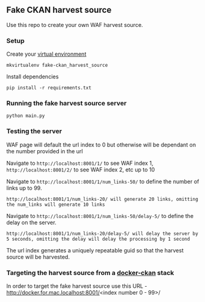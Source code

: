 ## Fake CKAN harvest source

Use this repo to create your own WAF harvest source.

### Setup

Create your [virtual environment](https://virtualenvwrapper.readthedocs.io/en/latest/)

`mkvirtualenv fake-ckan_harvest_source`

Install dependencies

`pip install -r requirements.txt`

### Running the fake harvest source server

`python main.py`

### Testing the server

WAF page will default the url index to 0 but otherwise will be dependant on the number provided in the url


Navigate to `http://localhost:8001/1/` to see WAF index 1, `http://localhost:8001/2/` to see WAF index 2, etc up to 10

Navigate to `http://localhost:8001/1/num_links-50/` to define the number of links up to 99.

    http://localhost:8001/1/num_links-20/ will generate 20 links, omitting the num_links will generate 10 links

Navigate to `http://localhost:8001/1/num_links-50/delay-5/` to define the delay on the server.

    http://localhost:8001/1/num_links-20/delay-5/ will delay the server by 5 seconds, omitting the delay will delay the processing by 1 second

The url index generates a uniquely repeatable guid so that the harvest source will be harvested.

### Targeting the harvest source from a [docker-ckan](https://github.com/alphagov/docker-ckan) stack

In order to target the fake harvest source use this URL - http://docker.for.mac.localhost:8001/<index number 0 - 99>/
